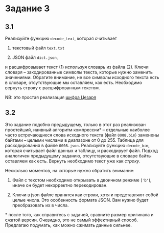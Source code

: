 # Задание 3

## 3.1
Реализуйте функцию `decode_text`, которая считывает
 
 1. текстовый файл `text.txt`

 2. JSON файл `dict.json`,
 
и расшифровывает текст (1) используя словарь из файла (2). Ключи словаря – закодированные символы текста, которые нужно заменить значениями. Обратите внимание, не все символы исходного текста есть в словаре, отсутствующие мы оставляем, как есть.
Необходимо вернуть строку с расшифрованным текстом.

NB: это простая реализация [шифра Цезаря](https://en.wikipedia.org/wiki/Caesar_cipher)

## 3.2
Это задание подобно предыдущему, только в этот раз реализован простейший, наивный алгоритм компрессии\* – отдельные наиболее часто встречающиеся слова исходного текста (файл `0008.bin`) заменены байтами – целыми числами в диапазоне от 0 до 255. Таблица для раскодирования в файле `0008.json`. Реализуйте функцию `decode_bin`, которая считывает файл данных и таблицу, и раскодирует файл. Подход аналогичен предыдущему заданию, отсутствующие в словаре байты оставляем как есть. Вернуть необходимо текст уже как *строку*.

Несколько моментов, на которые нужно обратить внимание:

1. Файл с текстом необходимо открывать в двоичном режиме (`'b'`), иначе он будет некорректно перекодирован.

2. Ключи в json файле хранятся как строки, хотя и представляют собой целые числа. Это особенность формата JSON. Вам нужно будет преобразовать их в числа.

\* после того, как справитесь с задачей, сравните размер оригинала и сжатой версии. Очевидно, это не самый эффективный способ. Предлагаю подумать, как можно сжимать данные сильнее.
 